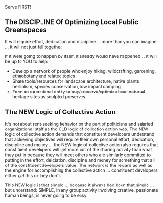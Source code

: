 Serve FIRST!

## The DISCIPLINE Of Optimizing Local Public Greenspaces

It will require effort, dedication and discipline ... more than you can imagine ... it will not just fall together.

If it were going to happen by itself, it already would have happened ... it will be up to YOU to help:

* Develop a network of people who enjoy hiking, wildcrafting, gardening, ethnobotany and related topics
* Share tools/resources for landscape architecture, native plants herbalism, species conservation, low impact camping 
* Form an operational entity to buy/preserve/optimize local naturual heritage sites as sculpted preserves

## The NEW Logic of Collective Action

It's not about rent-seeking behavior on the part of politicians and salaried organizational staff as the OLD logic of collection action was. The NEW logic of collective action demands that constituent developers understand that achieving objectives will require their own personal effort, dedication, discipline and money ... the NEW logic of collective action also requires that constituent developers will get more out of the sharing activity than what they put in because they will meet others who are similarly committed to putting in the effort, deiciation, discipline and money for something that all of the constituent developers value. The network is the reward as well as the engine for accomplishing the collective action ... constituent developers either *get* this or they don't. 

This NEW logic is that simple ... because it always had been that simple ... but understand: SIMPLE, in any group activity involving creative, passionate human beings, is never going to be easy.
